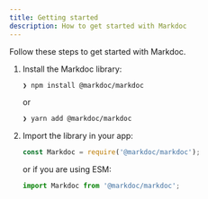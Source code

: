 ```yaml
---
title: Getting started
description: How to get started with Markdoc
---
```


Follow these steps to get started with Markdoc.

1. Install the Markdoc library:

   ```bash
   ❯ npm install @markdoc/markdoc
   ```

   or

   ```bash
   ❯ yarn add @markdoc/markdoc
   ```

2. Import the library in your app:

   ```js
   const Markdoc = require('@markdoc/markdoc');
   ```

   or if you are using ESM:

   ```js
   import Markdoc from '@markdoc/markdoc';
   ```
